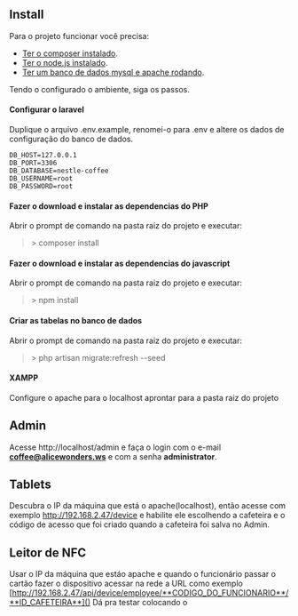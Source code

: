 ## Install

Para o projeto funcionar você precisa:

-   [Ter o composer instalado](https://getcomposer.org/).
-   [Ter o node.js instalado](https://nodejs.org/en/).
-   [Ter um banco de dados mysql e apache rodando](https://www.apachefriends.org/pt_br/index.html).

Tendo o configurado o ambiente, siga os passos.

#### Configurar o laravel

Duplique o arquivo .env.example, renomei-o para .env e altere os dados de configuração do banco de dados.

```ENV
DB_HOST=127.0.0.1
DB_PORT=3306
DB_DATABASE=nestle-coffee
DB_USERNAME=root
DB_PASSWORD=root
```

#### Fazer o download e instalar as dependencias do PHP

Abrir o prompt de comando na pasta raiz do projeto e executar:

> \> composer install

#### Fazer o download e instalar as dependencias do javascript

Abrir o prompt de comando na pasta raiz do projeto e executar:

> \> npm install

#### Criar as tabelas no banco de dados

Abrir o prompt de comando na pasta raiz do projeto e executar:

> \> php artisan migrate:refresh --seed

#### XAMPP

Configure o apache para o localhost aprontar para a pasta raiz do projeto

## Admin

Acesse http://localhost/admin e faça o login com o e-mail **coffee@alicewonders.ws** e com a senha **administrator**.

## Tablets

Descubra o IP da máquina que está o apache(localhost), então acesse com exemplo http://192.168.2.47/device e habilite ele escolhendo a cafeteira e o código de acesso que foi criado quando a cafeteira foi salva no Admin.

## Leitor de NFC

Usar o IP da máquina que estáo apache e quando o funcionário passar o cartão fazer o dispositivo acessar na rede a URL como exemplo [http://192.168.2.47/api/device/employee/**CODIGO_DO_FUNCIONARIO**/**ID_CAFETEIRA**]()
Dá pra testar colocando o 

